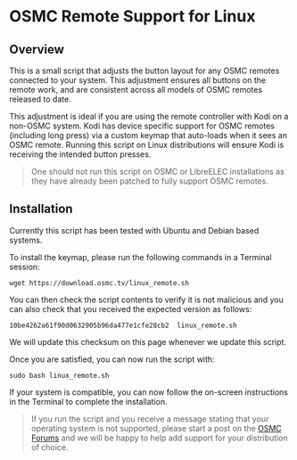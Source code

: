 # OSMC Remote Support for Linux

## Overview

This is a small script that adjusts the button layout for any OSMC remotes connected to your system. This adjustment ensures all buttons on the remote work, and are consistent across all models of OSMC remotes released to date.

This adjustment is ideal if you are using the remote controller with Kodi on a non-OSMC system. Kodi has device specific support for OSMC remotes (including long press) via a custom keymap that auto-loads when it sees an OSMC remote. Running this script on Linux distributions will ensure Kodi is receiving the intended button presses. 

> One should not run this script on OSMC or LibreELEC installations as they have already been patched to fully support OSMC remotes.

## Installation

Currently this script has been tested with Ubuntu and Debian based systems. 

To install the keymap, please run the following commands in a Terminal session:

```
wget https://download.osmc.tv/linux_remote.sh
```

You can then check the script contents to verify it is not malicious and you can also check that you received the expected version as follows:

```
10be4262a61f90d0632905b96da477e1cfe28cb2  linux_remote.sh
```

We will update this checksum on this page whenever we update this script.

Once you are satisfied, you can now run the script with: 

```
sudo bash linux_remote.sh
```

If your system is compatible, you can now follow the on-screen instructions in the Terminal to complete the installation. 

> If you run the script and you receive a message stating that your operating system is not supported, please start a post on the [OSMC Forums](https://discourse.osmc.tv) and we will be happy to help add support for your distribution of choice. 
